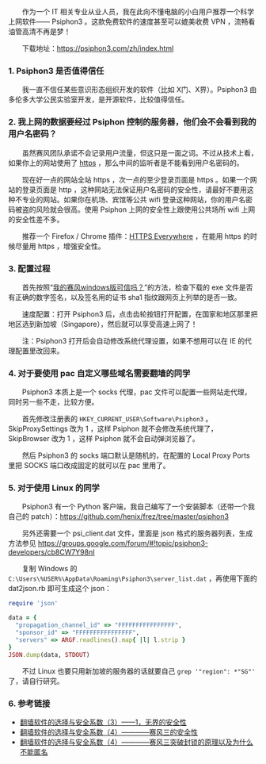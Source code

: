 　　作为一个 IT 相关专业从业人员，我在此向不懂电脑的小白用户推荐一个科学上网软件—— Psiphon3 。这款免费软件的速度甚至可以媲美收费 VPN ，流畅看油管高清不再是梦！

　　下载地址：<https://psiphon3.com/zh/index.html>

### 1. Psiphon3 是否值得信任

　　我一直不信任某些意识形态组织开发的软件（比如 X门、X界）。Psiphon3 由多伦多大学公民实验室开发，是开源软件，比较值得信任。

### 2. 我上网的数据要经过 Psiphon 控制的服务器，他们会不会看到我的用户名密码？

　　虽然赛风团队承诺不会记录用户流量，但这只是一面之词。不过从技术上看，如果你上的网站使用了 [https](../../views/why-https-so-important/_.html) ，那么中间的监听者是不能看到用户名密码的。

　　现在好一点的网站全站 https ，次一点的至少登录页面是 https 。如果一个网站的登录页面是 http ，这种网站无法保证用户名密码的安全性，请最好不要用这种不专业的网站。如果你在机场、宾馆等公共 wifi 登录这种网站，你的用户名密码被盗的风险就会很高。使用 Psiphon 上网的安全性上跟使用公共场所 wifi 上网的安全性差不多。

　　推荐一个 Firefox / Chrome 插件：[HTTPS Everywhere](https://en.wikipedia.org/wiki/HTTPS_Everywhere) ，在能用 https 的时候尽量用 https ，增强安全性。

### 3. 配置过程

　　首先按照“[我的赛风windows版可信吗？](https://psiphon3.com/zh/faq.html#authentic-windows)”的方法，检查下载的 exe 文件是否有正确的数字签名，以及签名用的证书 sha1 指纹跟网页上列举的是否一致。

　　速度配置：打开 Psiphon3 后，点击齿轮按钮打开配置，在国家和地区那里把地区选到新加坡（Singapore），然后就可以享受高速上网了！

　　注：Psiphon3 打开后会自动修改系统代理设置，如果不想用可以在 IE 的代理配置里改回来。

### 4. 对于要使用 pac 自定义哪些域名需要翻墙的同学

　　Psiphon3 本质上是一个 socks 代理，pac 文件可以配置一些网站走代理，同时另一些不走，比较方便。

　　首先修改注册表的 `HKEY_CURRENT_USER\Software\Psiphon3` 。SkipProxySettings 改为 1 ，这样 Psiphon 就不会修改系统代理了，SkipBrowser 改为 1 ，这样 Psiphon 就不会自动弹浏览器了。

　　然后 Psiphon3 的 socks 端口默认是随机的，在配置的 Local Proxy Ports 里把 SOCKS 端口改成固定的就可以在 pac 里用了。

### 5. 对于使用 Linux 的同学

　　Psiphon3 有一个 Python 客户端，我自己编写了一个安装脚本（还带一个我自己的 patch）：<https://github.com/henix/frez/tree/master/psiphon3>

　　另外还需要一个 psi_client.dat 文件，里面是 json 格式的服务器列表，生成方法参见 <https://groups.google.com/forum/#!topic/psiphon3-developers/cb8CW7Y98nI>

　　复制 Windows 的 `C:\Users\%USER%\AppData\Roaming\Psiphon3\server_list.dat` ，再使用下面的 dat2json.rb 即可生成这个 json：

```ruby
require 'json'

data = {
  "propagation_channel_id" => "FFFFFFFFFFFFFFFF",
  "sponsor_id" => "FFFFFFFFFFFFFFFF",
  "servers" => ARGF.readlines().map{ |l| l.strip }
}
JSON.dump(data, STDOUT)
```

　　不过 Linux 也要只用新加坡的服务器的话就要自己 `grep '"region": *"SG"'` 了，请自行研究。

### 6. 参考链接

* [翻墙软件的选择与安全系数（3）——1，无界的安全性](https://plus.google.com/+GhostAssassin/posts/cyonessuuMZ)
* [翻墙软件的选择与安全系数（4）————赛风三的安全性](https://plus.google.com/+GhostAssassin/posts/CK81jzWRsdx)
* [翻墙软件的选择与安全系数（4）————赛风三突破封锁的原理以及为什么不能匿名](https://plus.google.com/+GhostAssassin/posts/SDkrzcK7ZdY)
